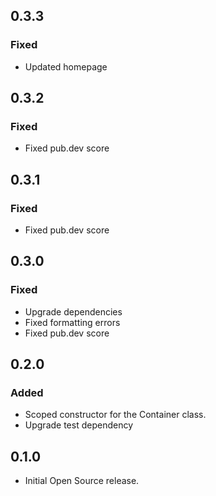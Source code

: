 ## 0.3.3
### Fixed
- Updated homepage

## 0.3.2
### Fixed
- Fixed pub.dev score

## 0.3.1
### Fixed
- Fixed pub.dev score

## 0.3.0
### Fixed
- Upgrade dependencies
- Fixed formatting errors
- Fixed pub.dev score

## 0.2.0
### Added
- Scoped constructor for the Container class.
- Upgrade test dependency

## 0.1.0
- Initial Open Source release.